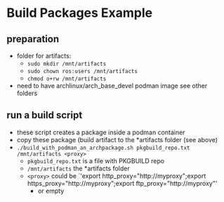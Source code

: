 # Build Packages Example 

## preparation 
* folder for artifacts:
  * `sudo mkdir /mnt/artifacts`
  * `sudo chown ros:users /mnt/artifacts`
  * `chmod o+rw /mnt/artifacts`
* need to have archlinux/arch_base_devel podman image see other folders

## run a build script
* these script creates a package inside a podman container
* copy these package (build artifact to the *artifacts folder (see above) 
* `./build_with_podman_an_archpackage.sh pkgbuild_repo.txt /mnt/artifacts <proxy>`
  * `pkgbuild_repo.txt` is a file with PKGBUILD repo
  * `/mnt/artifacts` the *artifacts folder
  * `<proxy>` could be `'export http_proxy="http://myproxy";export https_proxy="http://myproxy";export ftp_proxy="http://myproxy"'
    * or empty

